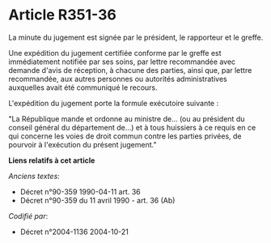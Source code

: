 # Article R351-36

La minute du jugement est signée par le président, le rapporteur et le greffe.

Une expédition du jugement certifiée conforme par le greffe est immédiatement notifiée par ses soins, par lettre recommandée
avec demande d'avis de réception, à chacune des parties, ainsi que, par lettre recommandée, aux autres personnes ou autorités
administratives auxquelles avait été communiqué le recours.

L'expédition du jugement porte la formule exécutoire suivante :

"La République mande et ordonne au ministre de... (ou au président du conseil général du département de...) et à tous
huissiers à ce requis en ce qui concerne les voies de droit commun contre les parties privées, de pourvoir à l'exécution du
présent jugement."

**Liens relatifs à cet article**

_Anciens textes_:

  - Décret n°90-359 1990-04-11 art. 36
  - Décret n°90-359 du 11 avril 1990 - art. 36 (Ab)

_Codifié par_:

  - Décret n°2004-1136 2004-10-21
